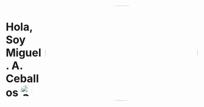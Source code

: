 



	
   <img align="right" alt="GIF" src="https://camo.githubusercontent.com/3cdc0b0a0b6d3d32ea8c14270d0dff8bda5d4f5a0478389000fd75226988889d/68747470733a2f2f6d656469612e67697068792e636f6d2f6d656469612f754d30517a724857534472344b77624333762f67697068792e676966" style="border-radius:50%" width="400" height="250" />

# Hola, Soy Miguel. A. Ceballos <img  src="https://camo.githubusercontent.com/2749e21deaadd3fb4a4feccd9af8aa6f3a2ea087c66e4533972fc91dd87a3a69/68747470733a2f2f6d656469612e67697068792e636f6d2f6d656469612f4f366e543944536f69555659512f67697068792e676966" style="border-radius:50%" width="30" alt="GIF Creación" />












<!--
**MiguelSEO1/MiguelSEO1** is a ✨ _special_ ✨ repository because its `README.md` (this file) appears on your GitHub profile.

Here are some ideas to get you started:

- 🔭 I’m currently working on ...
- 🌱 I’m currently learning ...
- 👯 I’m looking to collaborate on ...
- 🤔 I’m looking for help with ...
- 💬 Ask me about ...
- 📫 How to reach me: ...
- 😄 Pronouns: ...
- ⚡ Fun fact: ...
-->
